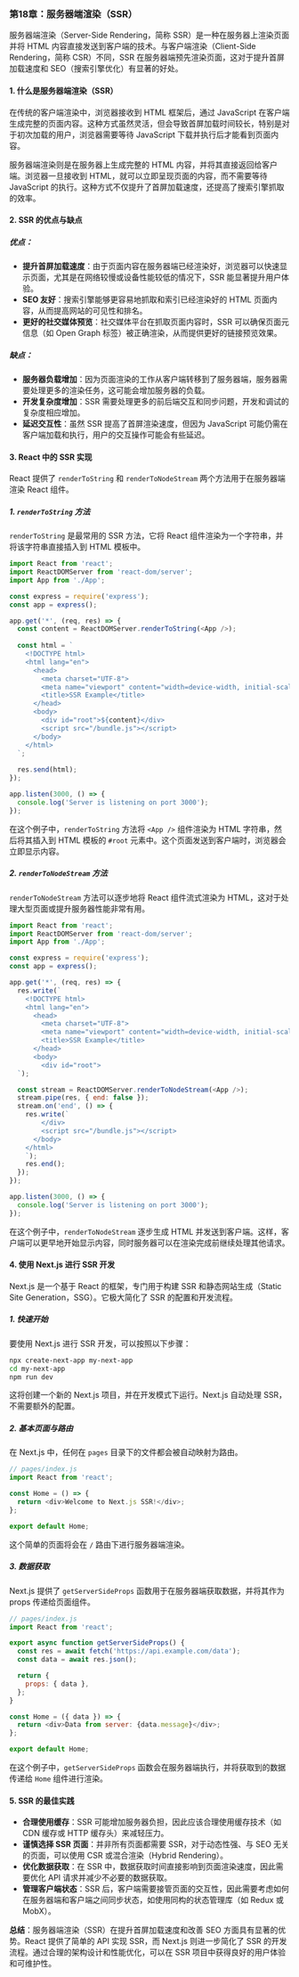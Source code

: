 ### 第18章：服务器端渲染（SSR）

服务器端渲染（Server-Side Rendering，简称 SSR）是一种在服务器上渲染页面并将 HTML 内容直接发送到客户端的技术。与客户端渲染（Client-Side Rendering，简称 CSR）不同，SSR 在服务器端预先渲染页面，这对于提升首屏加载速度和 SEO（搜索引擎优化）有显著的好处。

#### 1. 什么是服务器端渲染（SSR）

在传统的客户端渲染中，浏览器接收到 HTML 框架后，通过 JavaScript 在客户端生成完整的页面内容。这种方式虽然灵活，但会导致首屏加载时间较长，特别是对于初次加载的用户，浏览器需要等待 JavaScript 下载并执行后才能看到页面内容。

服务器端渲染则是在服务器上生成完整的 HTML 内容，并将其直接返回给客户端。浏览器一旦接收到 HTML，就可以立即呈现页面的内容，而不需要等待 JavaScript 的执行。这种方式不仅提升了首屏加载速度，还提高了搜索引擎抓取的效率。

#### 2. SSR 的优点与缺点

##### 优点：

- **提升首屏加载速度**：由于页面内容在服务器端已经渲染好，浏览器可以快速显示页面，尤其是在网络较慢或设备性能较低的情况下，SSR 能显著提升用户体验。
- **SEO 友好**：搜索引擎能够更容易地抓取和索引已经渲染好的 HTML 页面内容，从而提高网站的可见性和排名。
- **更好的社交媒体预览**：社交媒体平台在抓取页面内容时，SSR 可以确保页面元信息（如 Open Graph 标签）被正确渲染，从而提供更好的链接预览效果。

##### 缺点：

- **服务器负载增加**：因为页面渲染的工作从客户端转移到了服务器端，服务器需要处理更多的渲染任务，这可能会增加服务器的负载。
- **开发复杂度增加**：SSR 需要处理更多的前后端交互和同步问题，开发和调试的复杂度相应增加。
- **延迟交互性**：虽然 SSR 提高了首屏渲染速度，但因为 JavaScript 可能仍需在客户端加载和执行，用户的交互操作可能会有些延迟。

#### 3. React 中的 SSR 实现

React 提供了 `renderToString` 和 `renderToNodeStream` 两个方法用于在服务器端渲染 React 组件。

##### 1. `renderToString` 方法

`renderToString` 是最常用的 SSR 方法，它将 React 组件渲染为一个字符串，并将该字符串直接插入到 HTML 模板中。

```javascript
import React from 'react';
import ReactDOMServer from 'react-dom/server';
import App from './App';

const express = require('express');
const app = express();

app.get('*', (req, res) => {
  const content = ReactDOMServer.renderToString(<App />);
  
  const html = `
    <!DOCTYPE html>
    <html lang="en">
      <head>
        <meta charset="UTF-8">
        <meta name="viewport" content="width=device-width, initial-scale=1.0">
        <title>SSR Example</title>
      </head>
      <body>
        <div id="root">${content}</div>
        <script src="/bundle.js"></script>
      </body>
    </html>
  `;
  
  res.send(html);
});

app.listen(3000, () => {
  console.log('Server is listening on port 3000');
});
```

在这个例子中，`renderToString` 方法将 `<App />` 组件渲染为 HTML 字符串，然后将其插入到 HTML 模板的 `#root` 元素中。这个页面发送到客户端时，浏览器会立即显示内容。

##### 2. `renderToNodeStream` 方法

`renderToNodeStream` 方法可以逐步地将 React 组件流式渲染为 HTML，这对于处理大型页面或提升服务器性能非常有用。

```javascript
import React from 'react';
import ReactDOMServer from 'react-dom/server';
import App from './App';

const express = require('express');
const app = express();

app.get('*', (req, res) => {
  res.write(`
    <!DOCTYPE html>
    <html lang="en">
      <head>
        <meta charset="UTF-8">
        <meta name="viewport" content="width=device-width, initial-scale=1.0">
        <title>SSR Example</title>
      </head>
      <body>
        <div id="root">
  `);

  const stream = ReactDOMServer.renderToNodeStream(<App />);
  stream.pipe(res, { end: false });
  stream.on('end', () => {
    res.write(`
        </div>
        <script src="/bundle.js"></script>
      </body>
    </html>
    `);
    res.end();
  });
});

app.listen(3000, () => {
  console.log('Server is listening on port 3000');
});
```

在这个例子中，`renderToNodeStream` 逐步生成 HTML 并发送到客户端。这样，客户端可以更早地开始显示内容，同时服务器可以在渲染完成前继续处理其他请求。

#### 4. 使用 Next.js 进行 SSR 开发

Next.js 是一个基于 React 的框架，专门用于构建 SSR 和静态网站生成（Static Site Generation，SSG）。它极大简化了 SSR 的配置和开发流程。

##### 1. 快速开始

要使用 Next.js 进行 SSR 开发，可以按照以下步骤：

```bash
npx create-next-app my-next-app
cd my-next-app
npm run dev
```

这将创建一个新的 Next.js 项目，并在开发模式下运行。Next.js 自动处理 SSR，不需要额外的配置。

##### 2. 基本页面与路由

在 Next.js 中，任何在 `pages` 目录下的文件都会被自动映射为路由。

```javascript
// pages/index.js
import React from 'react';

const Home = () => {
  return <div>Welcome to Next.js SSR!</div>;
};

export default Home;
```

这个简单的页面将会在 `/` 路由下进行服务器端渲染。

##### 3. 数据获取

Next.js 提供了 `getServerSideProps` 函数用于在服务器端获取数据，并将其作为 props 传递给页面组件。

```javascript
// pages/index.js
import React from 'react';

export async function getServerSideProps() {
  const res = await fetch('https://api.example.com/data');
  const data = await res.json();

  return {
    props: { data },
  };
}

const Home = ({ data }) => {
  return <div>Data from server: {data.message}</div>;
};

export default Home;
```

在这个例子中，`getServerSideProps` 函数会在服务器端执行，并将获取到的数据传递给 `Home` 组件进行渲染。

#### 5. SSR 的最佳实践

- **合理使用缓存**：SSR 可能增加服务器负担，因此应该合理使用缓存技术（如 CDN 缓存或 HTTP 缓存头）来减轻压力。
- **谨慎选择 SSR 页面**：并非所有页面都需要 SSR，对于动态性强、与 SEO 无关的页面，可以使用 CSR 或混合渲染（Hybrid Rendering）。
- **优化数据获取**：在 SSR 中，数据获取时间直接影响到页面渲染速度，因此需要优化 API 请求并减少不必要的数据获取。
- **管理客户端状态**：SSR 后，客户端需要接管页面的交互性，因此需要考虑如何在服务器端和客户端之间同步状态，如使用同构的状态管理库（如 Redux 或 MobX）。

**总结**：服务器端渲染（SSR）在提升首屏加载速度和改善 SEO 方面具有显著的优势。React 提供了简单的 API 实现 SSR，而 Next.js 则进一步简化了 SSR 的开发流程。通过合理的架构设计和性能优化，可以在 SSR 项目中获得良好的用户体验和可维护性。